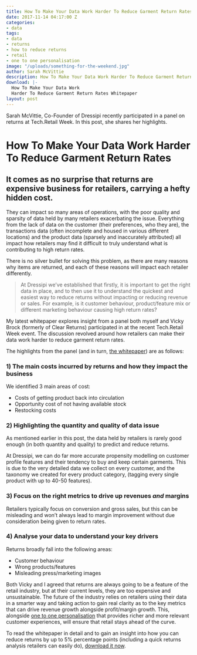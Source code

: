 ```yaml
---
title: How To Make Your Data Work Harder To Reduce Garment Return Rates
date: 2017-11-14 04:17:00 Z
categories:
- data
tags:
- data
- returns
- how to reduce returns
- retail
- one to one personalisation
image: "/uploads/something-for-the-weekend.jpg"
author: Sarah McVittie
description: How To Make Your Data Work Harder To Reduce Garment Return Rates.
download: |-
  How To Make Your Data Work
  Harder To Reduce Garment Return Rates Whitepaper
layout: post
---
```


Sarah McVittie, Co-Founder of Dressipi recently participated in a panel on returns at Tech.Retail Week. In this post, she shares her highlights.

# How To Make Your Data Work Harder To Reduce Garment Return Rates

## It comes as no surprise that returns are expensive business for retailers, carrying a hefty hidden cost.

They can impact so many areas of operations, with the poor quality and sparsity of data held by many retailers exacerbating the issue. Everything from the lack of data on the customer (their preferences, who they are), the transactions data (often incomplete and housed in various different locations) and the product data (sparsely and inaccurately attributed) all impact how retailers may find it difficult to truly understand what is contributing to high return rates.

There is no silver bullet for solving this problem, as there are many reasons why items are returned, and each of these reasons will impact each retailer differently.
 
> At Dressipi we’ve established that firstly, it is important to get the right data in place, and to then use it to understand the quickest and easiest way to reduce returns without impacting or reducing revenue or sales. For example, is it customer behaviour, product/feature mix or different marketing behaviour causing high return rates? 
 
My latest whitepaper explores insight from a panel both myself and Vicky Brock (formerly of Clear Returns) participated in at the recent Tech.Retail Week event. The discussion revolved around how retailers can make their data work harder to reduce garment return rates.
 
The highlights from the panel (and in turn, [the whitepaper](/downloads/how-to-make-your-data-work-harder-to-reduce-garment-return-rates-whitepaper/)) are as follows:

### 1) The main costs incurred by returns and how they impact the business

We identified 3 main areas of cost:

* Costs of getting product back into circulation
* Opportunity cost of not having available stock
* Restocking costs

### 2) Highlighting the quantity and quality of data issue

As mentioned earlier in this post, the data held by retailers is rarely good enough (in both quantity and quality) to predict and reduce returns. 

At Dressipi, we can do far more accurate propensity modelling on customer profile features and their tendency to buy and keep certain garments. This is due to the very detailed data we collect on every customer, and the taxonomy we created for every product category, (tagging every single product with up to 40-50 features). 

### 3) Focus on the right metrics to drive up revenues *and* margins

Retailers typically focus on conversion and gross sales, but this can be misleading and won’t always lead to margin improvement without due consideration being given to return rates.

### 4) Analyse your data to understand your key drivers

Returns broadly fall into the following areas:

* Customer behaviour
* Wrong products/features
* Misleading press/marketing images


Both Vicky and I agreed that returns are always going to be a feature of the retail industry, but at their current levels, they are too expensive and unsustainable. The future of the industry relies on retailers using their data in a smarter way and taking action to gain real clarity as to the key metrics that can drive revenue growth alongside profit/margin growth. This, alongside [one to one personalisation](/one-to-one-personalisation/) that provides richer and more relevant customer experiences, will ensure that retail stays ahead of the curve.

To read the whitepaper in detail and to gain an insight into how you can reduce returns by up to 5% percentage points (including a quick returns analysis retailers can easily do), [download it now](/downloads/how-to-make-your-data-work-harder-to-reduce-garment-return-rates-whitepaper/).
